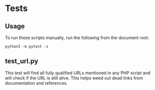 # Tests

## Usage

To run these scripts manually, run the following from the document root:

```
python3 -m pytest -s
```

## test_url.py

This test will find all fully qualified URLs mentioned in any PHP script and will check if the URL is still alive. This helps weed out dead links from documentation and references.

